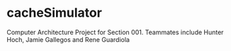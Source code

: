 # cacheSimulator
Computer Architecture Project for Section 001. Teammates include Hunter Hoch, Jamie Gallegos and Rene Guardiola
